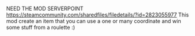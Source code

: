 NEED THE MOD SERVERPOINT 
https://steamcommunity.com/sharedfiles/filedetails/?id=2823055977
This mod create an item that you can use a one or many coordinate and win some stuff from a roulette :)
